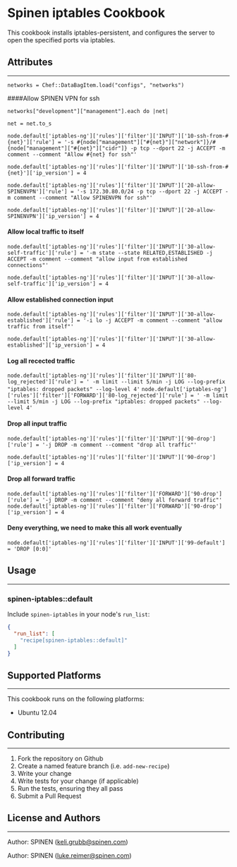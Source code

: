 Spinen iptables Cookbook
===

This cookbook installs iptables-persistent, and configures the server to open the specified ports via iptables.


## Attributes
---

`networks = Chef::DataBagItem.load("configs", "networks")`

####Allow SPINEN VPN for ssh

`networks["development"]["management"].each do |net|`

 `net = net.to_s`

  `node.default['iptables-ng']['rules']['filter']['INPUT']['10-ssh-from-#{net}']['rule'] = '-s #{node["management"]["#{net}"]["network"]}/#{node["management"]["#{net}"]["cidr"]} -p tcp --dport 22 -j ACCEPT -m comment --comment "Allow #{net} for ssh"'`

`node.default['iptables-ng']['rules']['filter']['INPUT']['10-ssh-from-#{net}']['ip_version'] = 4`

`node.default['iptables-ng']['rules']['filter']['INPUT']['20-allow-SPINENVPN']['rule'] = '-s 172.30.80.0/24 -p tcp --dport 22 -j ACCEPT -m comment --comment "Allow SPINENVPN for ssh"'`

`node.default['iptables-ng']['rules']['filter']['INPUT']['20-allow-SPINENVPN']['ip_version'] = 4`

#### Allow local traffic to itself

`node.default['iptables-ng']['rules']['filter']['INPUT']['30-allow-self-traffic']['rule'] = '-m state --state RELATED,ESTABLISHED -j ACCEPT -m comment --comment "allow input from established connections"'`

`node.default['iptables-ng']['rules']['filter']['INPUT']['30-allow-self-traffic']['ip_version'] = 4`

#### Allow established connection input

`node.default['iptables-ng']['rules']['filter']['INPUT']['30-allow-established']['rule'] = '-i lo -j ACCEPT -m comment --comment "allow traffic from itself"'`

`node.default['iptables-ng']['rules']['filter']['INPUT']['30-allow-established']['ip_version'] = 4`

#### Log all recected traffic

`node.default['iptables-ng']['rules']['filter']['INPUT']['80-log_rejected']['rule'] = ' -m limit --limit 5/min -j LOG --log-prefix "iptables: dropped packets" --log-level 4'`
`node.default['iptables-ng']['rules']['filter']['FORWARD']['80-log_rejected']['rule'] = ' -m limit --limit 5/min -j LOG --log-prefix "iptables: dropped packets" --log-level 4'`

#### Drop all input traffic

`node.default['iptables-ng']['rules']['filter']['INPUT']['90-drop']['rule'] = '-j DROP -m comment --comment "drop all traffic"'`

`node.default['iptables-ng']['rules']['filter']['INPUT']['90-drop']['ip_version'] = 4`

#### Drop all forward traffic

`node.default['iptables-ng']['rules']['filter']['FORWARD']['90-drop']['rule'] = '-j DROP -m comment --comment "deny all forward traffic"'`
`node.default['iptables-ng']['rules']['filter']['FORWARD']['90-drop']['ip_version'] = 4`

#### Deny everything, we need to make this all work eventually

`node.default['iptables-ng']['rules']['filter']['INPUT']['99-default'] = 'DROP [0:0]'`

## Usage
---
### spinen-iptables::default

Include `spinen-iptables` in your node's `run_list`:

```json
{
  "run_list": [
    "recipe[spinen-iptables::default]"
  ]
}
```

## Supported Platforms
---
This cookbook runs on the following platforms:

* Ubuntu 12.04

## Contributing
---
1. Fork the repository on Github
2. Create a named feature branch (i.e. `add-new-recipe`)
3. Write your change
4. Write tests for your change (if applicable)
5. Run the tests, ensuring they all pass
6. Submit a Pull Request

## License and Authors
---

Author: SPINEN (<keli.grubb@spinen.com>)

Author: SPINEN (<luke.reimer@spinen.com>)
